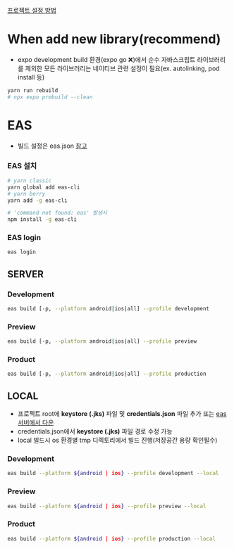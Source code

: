 [프로젝트 설정 방법](./HOW_TO_SETTING.md)

# When add new library(recommend)

- expo development build 환경(expo go :x:)에서 순수 자바스크립트 라이브러리를 제외한 모든 라이브러리는 네이티브 관련 설정이 필요(ex. autolinking, pod install 등)

```bash
yarn run rebuild
# npx expo prebuild --clean
```

# EAS

- 빌드 설정은 eas.json [참고](./HOW_TO_SETTING.md#easjson)

### EAS 설치

```bash
# yarn classic
yarn global add eas-cli
# yarn berry
yarn add -g eas-cli

# 'command not found: eas' 발생시
npm install -g eas-cli
```

### EAS login

```bash
eas login
```

## SERVER

### Development

```bash
eas build [-p, --platform android|ios|all] --profile development
```

### Preview

```bash
eas build [-p, --platform android|ios|all] --profile preview
```

### Product

```bash
eas build [-p, --platform android|ios|all] --profile production
```

## LOCAL

- 프로젝트 root에 **keystore (.jks)** 파일 및 **credentials.json** 파일 추가 또는 [eas 서버에서 다운](./HOW_TO_SETTING.md#sync-credentials-to-eas-servers)
- credentials.json에서 **keystore (.jks)** 파일 경로 수정 가능
- local 빌드시 os 환경별 tmp 디렉토리에서 빌드 진행(저장공간 용량 확인필수)

### Development

```bash
eas build --platform ${android | ios} --profile development --local
```

### Preview

```bash
eas build --platform ${android | ios} --profile preview --local
```

### Product

```bash
eas build --platform ${android | ios} --profile production --local
```

